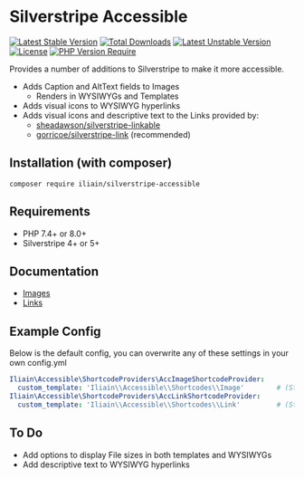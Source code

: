 # Silverstripe Accessible

[![Latest Stable Version](https://poser.pugx.org/iliain/silverstripe-accessible/v)](https://packagist.org/packages/iliain/silverstripe-accessible) 
[![Total Downloads](https://poser.pugx.org/iliain/silverstripe-accessible/downloads)](https://packagist.org/packages/iliain/silverstripe-accessible) 
[![Latest Unstable Version](https://poser.pugx.org/iliain/silverstripe-accessible/v/unstable)](https://packagist.org/packages/iliain/silverstripe-accessible) 
[![License](https://poser.pugx.org/iliain/silverstripe-accessible/license)](https://packagist.org/packages/iliain/silverstripe-accessible) 
[![PHP Version Require](https://poser.pugx.org/iliain/silverstripe-accessible/require/php)](https://packagist.org/packages/iliain/silverstripe-accessible)


Provides a number of additions to Silverstripe to make it more accessible.

* Adds Caption and AltText fields to Images
    - Renders in WYSIWYGs and Templates
* Adds visual icons to WYSIWYG hyperlinks
* Adds visual icons and descriptive text to the Links provided by:
    - [sheadawson/silverstripe-linkable](https://github.com/sheadawson/silverstripe-linkable)
    - [gorricoe/silverstripe-link](https://github.com/gorriecoe/silverstripe-link) (recommended)

## Installation (with composer)

	composer require iliain/silverstripe-accessible

## Requirements

* PHP 7.4+ or 8.0+
* Silverstripe 4+ or 5+

## Documentation

* [Images](docs/en/Images.md)
* [Links](docs/en/Links.md)

## Example Config

Below is the default config, you can overwrite any of these settings in your own config.yml

```YAML
Iliain\Accessible\ShortcodeProviders\AccImageShortcodeProvider:
  custom_template: 'Iliain\\Accessible\\Shortcodes\\Image'        # (String|null) Custom template 
Iliain\Accessible\ShortcodeProviders\AccLinkShortcodeProvider:
  custom_template: 'Iliain\\Accessible\\Shortcodes\\Link'         # (String|null) Custom template 

```

## To Do

* Add options to display File sizes in both templates and WYSIWYGs
* Add descriptive text to WYSIWYG hyperlinks

